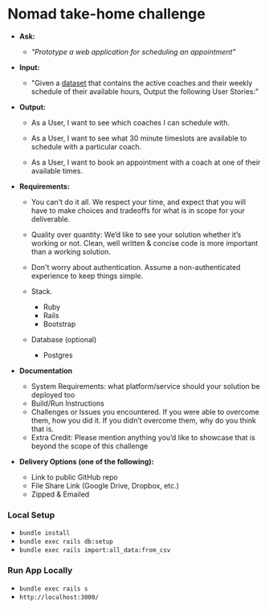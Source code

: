 # Nomad take-home challenge
 
 
* **Ask:**
 
     * _"Prototype a web application for scheduling an appointment"_
 
* **Input:**
 
   *  "Given a [dataset](./lib/tasks/coaches.csv) that contains the active coaches and their weekly schedule of their available hours, Output the following User Stories:"
 
         
* **Output:**
        
    * As a User, I want to see which coaches I can schedule with.
    
    * As a User, I want to see what 30 minute timeslots are available to schedule with a particular coach.
 
    
    * As a User, I want to book an appointment with a coach at one of their available times.
 
               
* **Requirements:**
 
     * You can't do it all. We respect your time, and expect that you will have to make choices and tradeoffs for what is in scope for your deliverable.
     
     * Quality over quantity: We’d like to see your solution whether it’s working or not. Clean, well written & concise code is more important than a working solution.
 
     
     * Don't worry about authentication. Assume a non-authenticated experience to keep things simple.
 
     * Stack.
        * Ruby
        * Rails 
        * Bootstrap
     * Database (optional)
        * Postgres
 
* **Documentation** 
 
  * System Requirements: what platform/service should your solution be deployed too
  * Build/Run Instructions
  * Challenges or Issues you encountered. If you were able to overcome them, how you did it. If you didn’t overcome them, why do you think that is.
  * Extra Credit: Please mention anything you’d like to showcase that is beyond the scope of this challenge 
 
* **Delivery Options (one of the following):**
 
  * Link to public GitHub repo
  * File Share Link (Google Drive, Dropbox, etc.)
  * Zipped & Emailed
 
### Local Setup
 
* `bundle install`
* `bundle exec rails db:setup`
* `bundle exec rails import:all_data:from_csv`
 
### Run App Locally
 
* `bundle exec rails s`
* `http://localhost:3000/`
